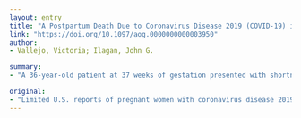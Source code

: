 ```yaml
---
layout: entry
title: "A Postpartum Death Due to Coronavirus Disease 2019 (COVID-19) in the United States"
link: "https://doi.org/10.1097/aog.0000000000003950"
author:
- Vallejo, Victoria; Ilagan, John G.

summary:
- "A 36-year-old patient at 37 weeks of gestation presented with shortness of breath, fever, cough, and sore throat for 1 week. Within 3 hours of admission, she experienced respiratory distress, required intubation, and underwent cesarean delivery and transfer to the intensive care unit. She subsequently decompensated, with multiorgan failure, sepsis, and cardiopulmonary arrest within 36 hours. The pathogenesis leading to rapid deterioration is unknown."

original:
- "Limited U.S. reports of pregnant women with coronavirus disease 2019 (COVID-19) infection describe a few critical cases and no maternal mortality. CASE: A 36-year-old patient at 37 weeks of gestation presented with shortness of breath, fever, cough, and sore throat for 1 week. Within 3 hours of admission, she experienced respiratory distress, required intubation, and underwent cesarean delivery and transfer to the intensive care unit. She subsequently decompensated, with multiorgan failure, sepsis, and cardiopulmonary arrest within 36 hours, despite aggressive supportive care and investigational therapies. CONCLUSION: A pregnant patient with COVID-19 infection can experience a rapid onset of critical complications that may prove fatal, despite an indolent presentation. The pathogenesis leading to rapid deterioration is unknown. Corresponding author: John G. Ilagan, MD, MSc, Weill Cornell Medicine Department of Obstetrics/Gynecology, New York, NY; email: Joi9021@med.cornell.edu. Financial Disclosure The authors did not report any potential conflicts of interest. Each author has confirmed compliance with the journal's requirements for authorship. Peer reviews are available at http://links.lww.com/AOG/B898. Received April 19, 2020 Received in revised form April 24, 2020 Accepted April 30, 2020 ?? 2020 by The American College of Obstetricians and Gynecologists. Published by Wolters Kluwer Health, Inc. All rights reserved."
---
```


